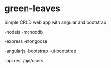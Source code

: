 green-leaves
============

Simple CRUD web app with angular and bootstrap

-nodejs
-mongodb

-express
-mongoose

-angularjs
-bootstrap
-ui-bootstrap

-api rest
/api/users
